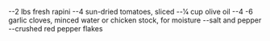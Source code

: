 --2 lbs fresh rapini
--4 sun-dried tomatoes, sliced
--1⁄4 cup olive oil
--4 -6 garlic cloves, minced
water or chicken stock, for moisture
--salt and pepper
--crushed red pepper flakes
